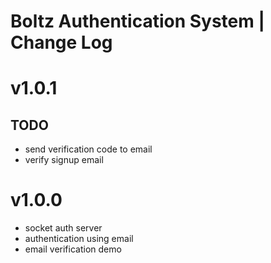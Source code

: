 # Boltz Authentication System | Change Log

# v1.0.1

## TODO

- send verification code to email
- verify signup email

# v1.0.0

- socket auth server
- authentication using email
- email verification demo
